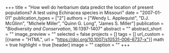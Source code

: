 +++
title = "How well do herbarium data predict the location of present populations? A test using Echinacea species in Missouri"
date = "2007-01-01"
publication_types = ["2"]
authors = ["Wendy L. Applequist", "D.J. McGlinn", "Michele Miller", "Quinn G. Long", "James S. Miller"]
publication = "_Biodiversity and Conservation_, 16:1397-1407"
abstract = ""
abstract_short = ""
image_preview = ""
selected = false
projects = []
tags = []
url_custom = [{name = "HTML", url = "https://doi.org/10.1007/s10531-006-6737-x"}]
math = true
highlight = true
[header]
image = ""
caption = ""
+++
